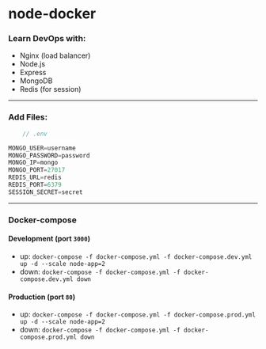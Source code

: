 # node-docker

### Learn DevOps with:
- Nginx (load balancer)
- Node.js 
- Express 
- MongoDB 
- Redis (for session)

___
### Add Files:

```javascript
    // .env

MONGO_USER=username
MONGO_PASSWORD=password
MONGO_IP=mongo
MONGO_PORT=27017
REDIS_URL=redis
REDIS_PORT=6379
SESSION_SECRET=secret

```
___
### Docker-compose
#### Development (port `3000`)
- up: `docker-compose -f docker-compose.yml -f docker-compose.dev.yml up -d --scale node-app=2`
- down: `docker-compose -f docker-compose.yml -f docker-compose.dev.yml down`
#### Production (port `80`)
- up: `docker-compose -f docker-compose.yml -f docker-compose.prod.yml up -d --scale node-app=2`
- down: `docker-compose -f docker-compose.yml -f docker-compose.prod.yml down`